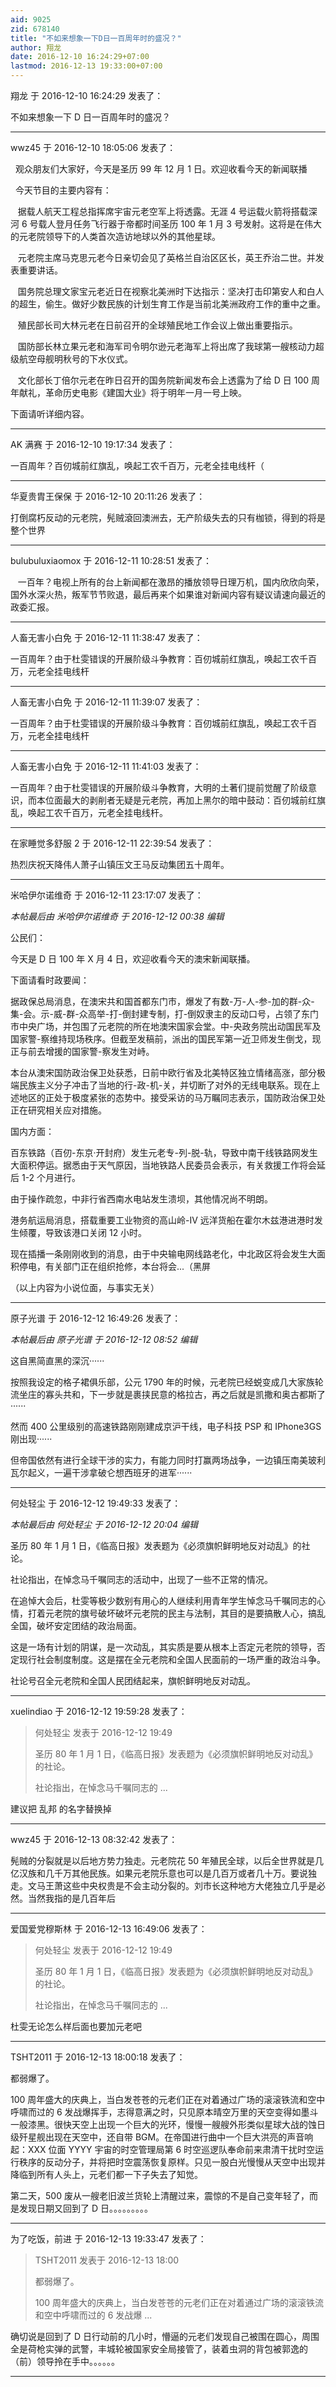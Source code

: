 ```yaml
---
aid: 9025
zid: 678140
title: "不如来想象一下D日一百周年时的盛况？"
author: 翔龙
date: 2016-12-10 16:24:29+07:00
lastmod: 2016-12-13 19:33:00+07:00
---
```


翔龙 于 2016-12-10 16:24:29 发表了：

不如来想象一下 D 日一百周年时的盛况？

---

wwz45 于 2016-12-10 18:05:06 发表了：

&nbsp;&nbsp;观众朋友们大家好，今天是圣历 99 年 12 月 1 日。欢迎收看今天的新闻联播

&nbsp;&nbsp;今天节目的主要内容有：

&nbsp; &nbsp;据载人航天工程总指挥席宇宙元老空军上将透露。无涯 4 号运载火箭将搭载深河 6 号载人登月任务飞行器于帝都时间圣历 100 年 1 月 3 号发射。这将是在伟大的元老院领导下的人类首次造访地球以外的其他星球。

&nbsp; &nbsp;元老院主席马克思元老今日亲切会见了英格兰自治区区长，英王乔治二世。并发表重要讲话。

&nbsp; &nbsp;国务院总理文家宝元老近日在视察北美洲时下达指示：坚决打击印第安人和白人的超生，偷生。做好少数民族的计划生育工作是当前北美洲政府工作的重中之重。

&nbsp; &nbsp;殖民部长司大林元老在日前召开的全球殖民地工作会议上做出重要指示。

&nbsp; &nbsp;国防部长林立果元老和海军司令明尔逊元老海军上将出席了我球第一艘核动力超级航空母舰明秋号的下水仪式。

&nbsp; &nbsp;文化部长丁倍尔元老在昨日召开的国务院新闻发布会上透露为了给 D 日 100 周年献礼，革命历史电影《建国大业》将于明年一月一号上映。

下面请听详细内容。

---

AK 满赛 于 2016-12-10 19:17:34 发表了：

一百周年？百仞城前红旗乱，唤起工农千百万，元老全挂电线杆（

---

华夏贵胄王保保 于 2016-12-10 20:11:26 发表了：

打倒腐朽反动的元老院，髡贼滾回澳洲去，无产阶级失去的只有枷锁，得到的将是整个世界

---

bulubuluxiaomox 于 2016-12-11 10:28:51 发表了：

&nbsp; &nbsp;一百年？电视上所有的台上新闻都在激昂的播放领导日理万机，国内欣欣向荣，国外水深火热，叛军节节败退，最后再来个如果谁对新闻内容有疑议请速向最近的政委汇报。

---

人畜无害小白免 于 2016-12-11 11:38:47 发表了：

一百周年？由于杜雯错误的开展阶级斗争教育：百仞城前红旗乱，唤起工农千百万，元老全挂电线杆

---

人畜无害小白免 于 2016-12-11 11:39:07 发表了：

一百周年？由于杜雯错误的开展阶级斗争教育：百仞城前红旗乱，唤起工农千百万，元老全挂电线杆

---

人畜无害小白免 于 2016-12-11 11:41:03 发表了：

一百周年？由于杜雯错误的开展阶级斗争教育，大明的土著们提前觉醒了阶级意识，而本位面最大的剥削者无疑是元老院，再加上黑尔的暗中鼓动：百仞城前红旗乱，唤起工农千百万，元老全挂电线杆。

---

在家睡觉多舒服 2 于 2016-12-11 22:39:54 发表了：

热烈庆祝天降伟人萧子山镇压文王马反动集团五十周年。

---

米哈伊尔诺维奇 于 2016-12-11 23:17:07 发表了：

_本帖最后由 米哈伊尔诺维奇 于 2016-12-12 00:38 编辑_

公民们：

今天是 D 日 100 年 X 月 4 日，欢迎收看今天的澳宋新闻联播。

下面请看时政要闻：

据政保总局消息，在澳宋共和国首都东门市，爆发了有数-万-人-参-加的群-众-集-会。示-威-群-众高举-打-倒封建专制，打-倒奴隶主的反动口号，占领了东门市中央广场，并包围了元老院的所在地澳宋国家会堂。中-央政务院出动国民军及国家警-察维持现场秩序。但截至发稿前，派出的国民军第一近卫师发生倒戈，现正与前去增援的国家警-察发生对峙。

本台从澳宋国防政治保卫处获悉，日前中欧行省及北美特区独立情绪高涨，部分极端民族主义分子冲击了当地的行-政-机-关，并切断了对外的无线电联系。现在上述地区的正处于极度紧张的态势中。接受采访的马万瞩同志表示，国防政治保卫处正在研究相关应对措施。

国内方面：

百东铁路（百仞-东京·开封府）发生元老专-列-脱-轨，导致中南干线铁路网发生大面积停运。据悉由于天气原因，当地铁路人民委员会表示，有关救援工作将会延后 1-2 个月进行。

由于操作疏忽，中非行省西南水电站发生溃坝，其他情况尚不明朗。

港务航运局消息，搭载重要工业物资的高山岭-IV 远洋货船在霍尔木兹港进港时发生倾覆，导致该港口关闭 12 小时。

现在插播一条刚刚收到的消息，由于中央输电网线路老化，中北政区将会发生大面积停电，有关部门正在组织抢修，本台将会...（黑屏

（以上内容为小说位面，与事实无关）

---

原子光谱 于 2016-12-12 16:49:26 发表了：

_本帖最后由 原子光谱 于 2016-12-12 08:52 编辑_

这自黑简直黑的深沉······

按照我设定的格子裙俱乐部，公元 1790 年的时候，元老院已经蜕变成几大家族轮流坐庄的寡头共和，下一步就是裹挟民意的格拉古，再之后就是凯撒和奥古都斯了······

然而 400 公里级别的高速铁路刚刚建成京沪干线，电子科技 PSP 和 IPhone3GS 刚出现······

但帝国依然有进行全球干涉的实力，有能力同时打赢两场战争，一边镇压南美玻利瓦尔起义，一遍干涉拿破仑想西班牙的进军······

---

何处轻尘 于 2016-12-12 19:49:33 发表了：

_本帖最后由 何处轻尘 于 2016-12-12 20:04 编辑_

圣历 80 年 1 月 1 日，《临高日报》发表题为《必须旗帜鲜明地反对动乱》的社论。

社论指出，在悼念马千嘱同志的活动中，出现了一些不正常的情况。

在追悼大会后，杜雯等极少数别有用心的人继续利用青年学生悼念马千嘱同志的心情，打着元老院的旗号破坏破坏元老院的民主与法制，其目的是要搞散人心，搞乱全国，破坏安定团结的政治局面。

这是一场有计划的阴谋，是一次动乱，其实质是要从根本上否定元老院的领导，否定现行社会制度制度。这是摆在全元老院和全国人民面前的一场严重的政治斗争。

社论号召全元老院和全国人民团结起来，旗帜鲜明地反对动乱。

---

xuelindiao 于 2016-12-12 19:59:28 发表了：

> 何处轻尘 发表于 2016-12-12 19:49
>
> 圣历 80 年 1 月 1 日，《临高日报》发表题为《必须旗帜鲜明地反对动乱》的社论。
>
> 社论指出，在悼念马千嘱同志的 ...

建议把 乱邦 的名字替换掉

---

wwz45 于 2016-12-13 08:32:42 发表了：

髡贼的分裂就是以后地方势力独走。元老院花 50 年殖民全球，以后全世界就是几亿汉族和几千万其他民族。如果元老院乐意也可以是几百万或者几十万。要说独走。文马王萧这些中央权贵是不会主动分裂的。刘市长这种地方大佬独立几乎是必然。当然我指的是几百年后

---

爱国爱党穆斯林 于 2016-12-13 16:49:06 发表了：

> 何处轻尘 发表于 2016-12-12 19:49
>
> 圣历 80 年 1 月 1 日，《临高日报》发表题为《必须旗帜鲜明地反对动乱》的社论。
>
> 社论指出，在悼念马千嘱同志的 ...

杜雯无论怎么样后面也要加元老吧

---

TSHT2011 于 2016-12-13 18:00:18 发表了：

都弱爆了。

100 周年盛大的庆典上，当白发苍苍的元老们正在对着通过广场的滚滚铁流和空中呼啸而过的 6 发战爆挥手，志得意满之时，只见原本晴空万里的天空变得如墨斗一般漆黑。很快天空上出现一个巨大的光环，慢慢一艘艘外形类似星球大战的蚀日级歼星舰出现在天空中，还自带 BGM。在帝国进行曲中一个巨大洪亮的声音响起：XXX 位面 YYYY 宇宙的时空管理局第 6 时空巡逻队奉命前来肃清干扰时空运行秩序的反动分子，并将把时空震荡恢复原样。只见一股白光慢慢从天空中出现并降临到所有人头上，元老们都一下子失去了知觉。

第二天，500 废从一艘老旧波兰货轮上清醒过来，震惊的不是自己变年轻了，而是发现日期又回到了 D 日。。。。。。。。。

---

为了吃饭，前进 于 2016-12-13 19:33:47 发表了：

> TSHT2011 发表于 2016-12-13 18:00
>
> 都弱爆了。
>
> 100 周年盛大的庆典上，当白发苍苍的元老们正在对着通过广场的滚滚铁流和空中呼啸而过的 6 发战爆 ...

确切说是回到了 D 日行动前的几小时，懵逼的元老们发现自己被围在圆心，周围全是荷枪实弹的武警，丰城轮被国家安全局接管了，装着虫洞的背包被郭逸的（前）领导拎在手中。。。。。。

---
